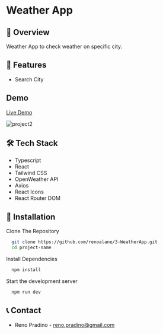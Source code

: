# Weather App

## 📌 Overview

Weather App to check weather on specific city.

## 🚀 Features

- Search City

## Demo

[Live Demo](https://weather-app-xi-lac-96.vercel.app/)

![project2](https://github.com/user-attachments/assets/0734d998-9b58-446a-b19f-e3a6c5a86640)


## 🛠 Tech Stack

- Typescript
- React
- Tailwind CSS
- OpenWeather API
- Axios
- React Icons
- React Router DOM

## 🔧 Installation

Clone The Repository

```bash
  git clone https://github.com/renoalane/3-WeatherApp.git
  cd project-name
```

Install Dependencies

```bash
  npm install
```

Start the development server

```bash
  npm run dev
```

## 📞 Contact

- Reno Pradino - reno.pradino@gmail.com
